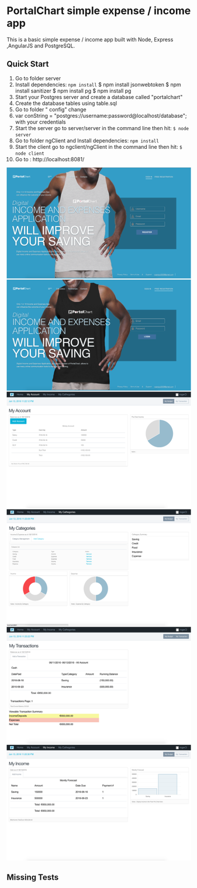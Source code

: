  #  PortalChart simple expense / income app


 This is a basic simple expense / income app  built with Node, Express ,AngularJS and PostgreSQL.


 ## Quick Start
 1. Go to folder server
 2. Install dependencies: `npm install`
  $ npm install jsonwebtoken
  $ npm install sanitizer
  $ npm install pg 
  $ npm install pg
 3. Start your Postgres server and create a database called "portalchart"
 4. Create the database tables using table.sql 
 6. Go to folder " config" change 
 7. var conString = "postgres://username:password@localhost/database"; with your credentials
 5. Start the server go to server/server in the command line then hit: `$ node server`
 6. Go to folder ngClient and Install dependencies: `npm install`
 6. Start the client go to ngclient/ngClient in the command line then hit: `$ node client`
 7. Go to : http://localhost:8081/


 ![alt tag](https://github.com/rogergui3000/income-expense-app/blob/master/login.png)
 ![alt tag](https://github.com/rogergui3000/income-expense-app/blob/master/register.png)
 ![alt tag](https://github.com/rogergui3000/income-expense-app/blob/master/account.png)
 ![alt tag](https://github.com/rogergui3000/income-expense-app/blob/master/Cathegory.png)
 ![alt tag](https://github.com/rogergui3000/income-expense-app/blob/master/Tansaction.png)
 ![alt tag](https://github.com/rogergui3000/income-expense-app/blob/master/Income.png)


 ## Missing Tests
